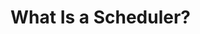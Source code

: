 <!-- .slide: data-background="../img/background/why.jpg" -->
# What Is a Scheduler?


<!-- .slide: data-background="../img/background/kids-soccer.jpeg" -->


<!-- .slide: data-background="../img/products/kubernetes.png" data-background-size="contain" -->


<!-- .slide: data-background="../img/background/coach.jpeg" -->
